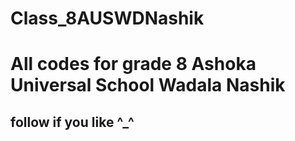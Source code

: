 # Class_8AUSWDNashik

# All codes for grade 8 Ashoka Universal School Wadala Nashik
## follow if you like ^_^
